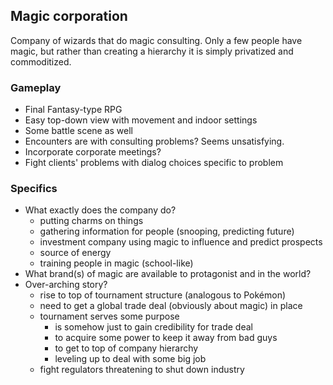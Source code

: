 ## Magic corporation

Company of wizards that do magic consulting. Only a few people have magic, but rather than creating a hierarchy it is simply privatized and commoditized.

### Gameplay

* Final Fantasy-type RPG
* Easy top-down view with movement and indoor settings
* Some battle scene as well
* Encounters are with consulting problems? Seems unsatisfying.
* Incorporate corporate meetings?
* Fight clients' problems with dialog choices specific to problem

### Specifics

* What exactly does the company do?
  * putting charms on things
  * gathering information for people (snooping, predicting future)
  * investment company using magic to influence and predict prospects
  * source of energy
  * training people in magic (school-like)
* What brand(s) of magic are available to protagonist and in the world?
* Over-arching story?
  * rise to top of tournament structure (analogous to Pokémon)
  * need to get a global trade deal (obviously about magic) in place
  * tournament serves some purpose
    - is somehow just to gain credibility for trade deal
    - to acquire some power to keep it away from bad guys
    - to get to top of company hierarchy
    - leveling up to deal with some big job
  * fight regulators threatening to shut down industry
